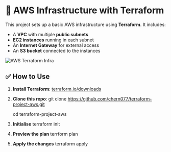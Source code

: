 # 🚀 AWS Infrastructure with Terraform

This project sets up a basic AWS infrastructure using **Terraform**. It includes:

- A **VPC** with multiple **public subnets**
- **EC2 instances** running in each subnet
- An **Internet Gateway** for external access
- An **S3 bucket** connected to the instances

![AWS Terraform Infra](https://github.com/user-attachments/assets/5762f919-2a09-4e5b-a016-1d1efea1af6b)



## ✅ How to Use

1. **Install Terraform**: [terraform.io/downloads](https://terraform.io/downloads)
2. **Clone this repo**:
   git clone https://github.com/chern077/terraform-project-aws.git

   cd terraform-project-aws
3. **Initialise**
   terraform init
4. **Preview the plan**
   terrform plan
5. **Apply the changes**
   terraform apply

   



